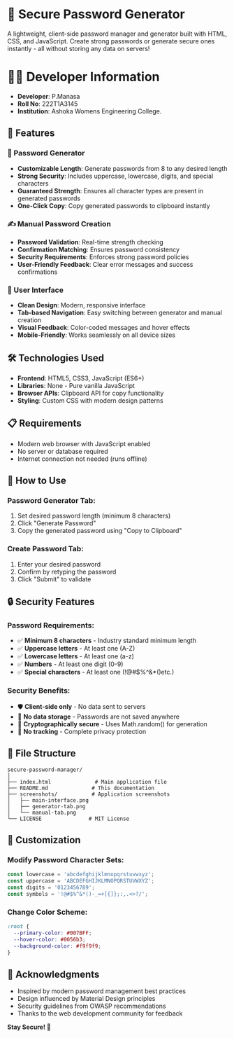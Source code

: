 # 🔐  Secure Password Generator

A lightweight, client-side password manager and generator built with HTML, CSS, and JavaScript. Create strong passwords or generate secure ones instantly - all without storing any data on servers!

# 👨‍💻 Developer Information 
- **Developer**: P.Manasa
- **Roll No**: 222T1A3145
- **Institution**: Ashoka Womens Engineering College.

## 🌟 Features

### 🎲 Password Generator
- **Customizable Length**: Generate passwords from 8 to any desired length
- **Strong Security**: Includes uppercase, lowercase, digits, and special characters
- **Guaranteed Strength**: Ensures all character types are present in generated passwords
- **One-Click Copy**: Copy generated passwords to clipboard instantly

### ✍️ Manual Password Creation
- **Password Validation**: Real-time strength checking
- **Confirmation Matching**: Ensures password consistency
- **Security Requirements**: Enforces strong password policies
- **User-Friendly Feedback**: Clear error messages and success confirmations

### 🎨 User Interface
- **Clean Design**: Modern, responsive interface
- **Tab-based Navigation**: Easy switching between generator and manual creation
- **Visual Feedback**: Color-coded messages and hover effects
- **Mobile-Friendly**: Works seamlessly on all device sizes



## 🛠️ Technologies Used

- **Frontend**: HTML5, CSS3, JavaScript (ES6+)
- **Libraries**: None - Pure vanilla JavaScript
- **Browser APIs**: Clipboard API for copy functionality
- **Styling**: Custom CSS with modern design patterns

## 📋 Requirements

- Modern web browser with JavaScript enabled
- No server or database required
- Internet connection not needed (runs offline)


## 🎯 How to Use

### Password Generator Tab:
1. Set desired password length (minimum 8 characters)
2. Click "Generate Password"
3. Copy the generated password using "Copy to Clipboard"

### Create Password Tab:
1. Enter your desired password
2. Confirm by retyping the password
3. Click "Submit" to validate

## 🔒 Security Features

### Password Requirements:
- ✅ **Minimum 8 characters** - Industry standard minimum length
- ✅ **Uppercase letters** - At least one (A-Z)
- ✅ **Lowercase letters** - At least one (a-z)
- ✅ **Numbers** - At least one digit (0-9)
- ✅ **Special characters** - At least one (!@#$%^&*()etc.)

### Security Benefits:
- 🛡️ **Client-side only** - No data sent to servers
- 🔐 **No data storage** - Passwords are not saved anywhere
- 🎲 **Cryptographically secure** - Uses Math.random() for generation
- 🚫 **No tracking** - Complete privacy protection

## 📁 File Structure

```
secure-password-manager/
│
├── index.html              # Main application file
├── README.md              # This documentation
├── screenshots/           # Application screenshots
│   ├── main-interface.png
│   ├── generator-tab.png
│   └── manual-tab.png
└── LICENSE               # MIT License
```

## 🎨 Customization

### Modify Password Character Sets:
```javascript
const lowercase = 'abcdefghijklmnopqrstuvwxyz';
const uppercase = 'ABCDEFGHIJKLMNOPQRSTUVWXYZ';
const digits = '0123456789';
const symbols = '!@#$%^&*()-_=+[{]};:,.<>?/';
```

### Change Color Scheme:
```css
:root {
  --primary-color: #007BFF;
  --hover-color: #0056b3;
  --background-color: #f9f9f9;
}
```
## 🙏 Acknowledgments

- Inspired by modern password management best practices
- Design influenced by Material Design principles
- Security guidelines from OWASP recommendations
- Thanks to the web development community for feedback


**Stay Secure! 🔐**

